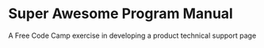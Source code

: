 # Super Awesome Program Manual
A Free Code Camp exercise in developing a product technical support page
